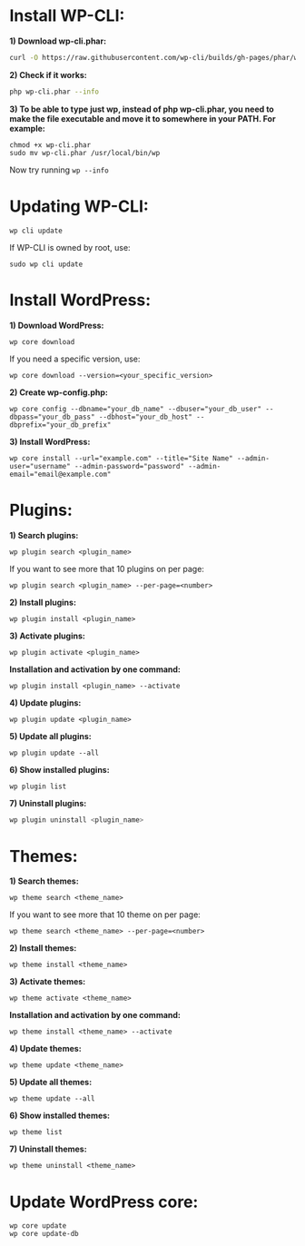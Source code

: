 Install WP-CLI:
===============
**1) Download wp-cli.phar:**
```bash
curl -O https://raw.githubusercontent.com/wp-cli/builds/gh-pages/phar/wp-cli.phar
```

**2) Check if it works:**
```bash
php wp-cli.phar --info
```

**3) To be able to type just wp, instead of php wp-cli.phar, you need to make the file executable and move it to somewhere in your PATH. For example:**
```
chmod +x wp-cli.phar
sudo mv wp-cli.phar /usr/local/bin/wp
```

Now try running ```wp --info``` 

Updating WP-CLI:
================
```
wp cli update
```
If WP-CLI is owned by root, use:
```
sudo wp cli update
```

Install WordPress:
==================
**1) Download WordPress:**

```
wp core download
```

If you need a specific version, use:
```
wp core download --version=<your_specific_version>
```

**2) Create wp-config.php:**
```
wp core config --dbname="your_db_name" --dbuser="your_db_user" --dbpass="your_db_pass" --dbhost="your_db_host" --dbprefix="your_db_prefix"
```

**3) Install WordPress:**
```
wp core install --url="example.com" --title="Site Name" --admin-user="username" --admin-password="password" --admin-email="email@example.com"
```

Plugins:
========
**1) Search plugins:**
```
wp plugin search <plugin_name>
```

If you want to see more that 10 plugins on per page:
```
wp plugin search <plugin_name> --per-page=<number>
```

**2) Install plugins:**
```
wp plugin install <plugin_name>
```

**3) Activate plugins:**
```
wp plugin activate <plugin_name>
```

**Installation and activation by one command:**
```
wp plugin install <plugin_name> --activate
```

**4) Update plugins:**
```
wp plugin update <plugin_name>
```

**5) Update all plugins:**
```
wp plugin update --all
```
**6) Show installed plugins:**
```
wp plugin list
```
**7) Uninstall plugins:**
```bash
wp plugin uninstall <plugin_name>
```

Themes:
========
**1) Search themes:**
```
wp theme search <theme_name>
```

If you want to see more that 10 theme on per page:
```
wp theme search <theme_name> --per-page=<number>
```

**2) Install themes:**
```
wp theme install <theme_name>
```

**3) Activate themes:**
```
wp theme activate <theme_name>
```

**Installation and activation by one command:**
```
wp theme install <theme_name> --activate
```

**4) Update themes:**
```
wp theme update <theme_name>
```

**5) Update all themes:**
```
wp theme update --all
```
**6) Show installed themes:**
```
wp theme list
```
**7) Uninstall themes:**
```
wp theme uninstall <theme_name>
```

Update WordPress core:
======================
```
wp core update
wp core update-db
```
